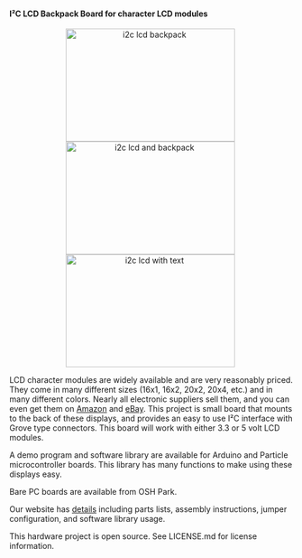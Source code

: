 #### I²C LCD Backpack Board for character LCD modules

<div style="text-align: center;">

<div style="display: inline-block; margin-right: 5px;">
<img  src="http://wht.io/wp-content/uploads/projects/i2c-lcd-backpack/i2c-lcd-backpack.jpg" alt="i2c lcd backpack" width="300" height="200" />
</div>

<div style="display: inline-block; margin-right: 5px;">
<img  src="http://wht.io/wp-content/uploads/projects/i2c-lcd-backpack/i2c-lcd-backpack-on-lcd.jpg" alt="i2c lcd and backpack" width="300" height="200" />
</div>

<div style="display: inline-block; margin-right: 5px;">
<img  src="http://wht.io/wp-content/uploads/projects/i2c-lcd-backpack/lcd-seeeduino.jpg" alt="i2c lcd with text" width="300" height="200" />
</div>

</div>

LCD character modules are widely available and are very reasonably priced. They come in many different sizes (16x1, 16x2, 20x2, 20x4, etc.) and in many different colors. Nearly all electronic suppliers sell them, and you can even get them on [Amazon](http://amazon.com) and [eBay](http://ebay.com). This project is small board that mounts to the back of these displays, and provides an easy to use I²C interface with Grove type connectors. This board will work with either 3.3 or 5 volt LCD modules.

A demo program and software library are available for Arduino and Particle microcontroller boards. This library has many functions to make using these displays easy.

Bare PC boards are available from OSH Park.

Our website has [details](http://wht.io/portfolio/i2c-oled-backpack-board-newhaven/) including parts lists, assembly instructions, jumper configuration, and software library usage.

This hardware project is open source. See LICENSE.md for license information.
